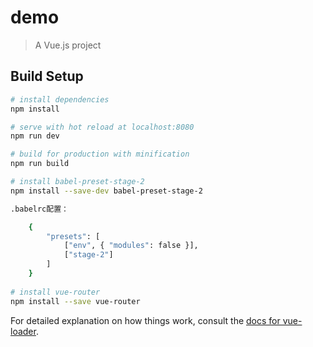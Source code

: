 # demo

> A Vue.js project

## Build Setup

``` bash
# install dependencies
npm install

# serve with hot reload at localhost:8080
npm run dev

# build for production with minification
npm run build

# install babel-preset-stage-2
npm install --save-dev babel-preset-stage-2  

.babelrc配置：

    {
        "presets": [
            ["env", { "modules": false }],
            ["stage-2"]
        ]
    }
    
# install vue-router
npm install --save vue-router
```

For detailed explanation on how things work, consult the [docs for vue-loader](http://vuejs.github.io/vue-loader).
